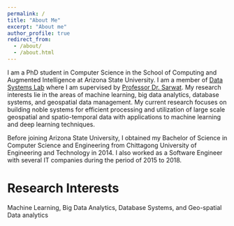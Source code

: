 ```yaml
---
permalink: /
title: "About Me"
excerpt: "About me"
author_profile: true
redirect_from: 
  - /about/
  - /about.html
---
```


I am a PhD student in Computer Science in the School of Computing and Augmented Intelligence at Arizona State University. I am a member of [Data Systems Lab](https://www.datasyslab.net/) where I am supervised by [Professor Dr. Sarwat](http://faculty.engineering.asu.edu/sarwat/). My research interests lie in the areas of machine learning, big data analytics, database systems, and geospatial data management. My current research focuses on building noble systems for efficient processing and utilization of large scale geospatial and spatio-temporal data with applications to machine learning and deep learning techniques.

Before joining Arizona State University, I obtained my Bachelor of Science in Computer Science and Engineering from Chittagong University of Engineering and Technology in 2014. I also worked as a Software Engineer with several IT companies during the period of 2015 to 2018.

Research Interests
======
Machine Learning, Big Data Analytics, Database Systems, and Geo-spatial Data analytics

